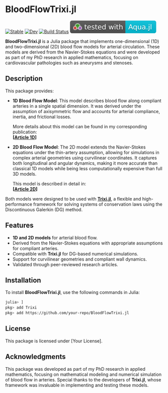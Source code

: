 # BloodFlowTrixi.jl

[![Stable](https://img.shields.io/badge/docs-stable-blue.svg)](https://yolhan83.github.io/BloodFlowTrixi.jl/stable/)
[![Dev](https://img.shields.io/badge/docs-dev-blue.svg)](https://yolhan83.github.io/BloodFlowTrixi.jl/dev/)
[![Build Status](https://github.com/yolhan83/BloodFlowTrixi.jl/actions/workflows/CI.yml/badge.svg?branch=master)](https://github.com/yolhan83/BloodFlowTrixi.jl/actions/workflows/CI.yml?query=branch%3Amaster)
[![Aqua](https://raw.githubusercontent.com/JuliaTesting/Aqua.jl/master/badge.svg)](https://github.com/JuliaTesting/Aqua.jl)

**BloodFlowTrixi.jl** is a Julia package that implements one-dimensional (1D) and two-dimensional (2D) blood flow models for arterial circulation. These models are derived from the Navier-Stokes equations and were developed as part of my PhD research in applied mathematics, focusing on cardiovascular pathologies such as aneurysms and stenoses.

## Description

This package provides:

- **1D Blood Flow Model**: This model describes blood flow along compliant arteries in a single spatial dimension. It was derived under the assumption of axisymmetric flow and accounts for arterial compliance, inertia, and frictional losses.
  
  More details about this model can be found in my corresponding publication:  
  **[[Article 1D](https://hal.science/hal-04676130v1)]**

- **2D Blood Flow Model**: The 2D model extends the Navier-Stokes equations under the thin-artery assumption, allowing for simulations in complex arterial geometries using curvilinear coordinates. It captures both longitudinal and angular dynamics, making it more accurate than classical 1D models while being less computationally expensive than full 3D models.

  This model is described in detail in:  
  **[[Article 2D](https://hal.science/hal-04700161v1)]**

Both models were designed to be used with **[Trixi.jl](https://github.com/trixi-framework/Trixi.jl)**, a flexible and high-performance framework for solving systems of conservation laws using the Discontinuous Galerkin (DG) method.

## Features

- **1D and 2D models** for arterial blood flow.
- Derived from the Navier-Stokes equations with appropriate assumptions for compliant arteries.
- Compatible with **Trixi.jl** for DG-based numerical simulations.
- Support for curvilinear geometries and compliant wall dynamics.
- Validated through peer-reviewed research articles.

## Installation

To install **BloodFlowTrixi.jl**, use the following commands in Julia:

```bash
julia> ]
pkg> add Trixi
pkg> add https://github.com/your-repo/BloodFlowTrixi.jl
```

## License

This package is licensed under [Your License].

## Acknowledgments

This package was developed as part of my PhD research in applied mathematics, focusing on mathematical modeling and numerical simulation of blood flow in arteries. Special thanks to the developers of **Trixi.jl**, whose framework was invaluable in implementing and testing these models.

